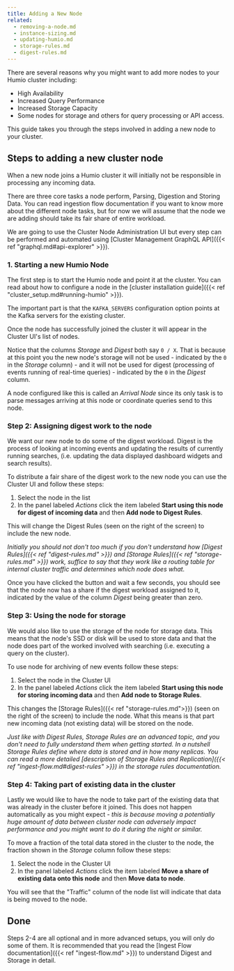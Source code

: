 ```yaml
---
title: Adding a New Node
related:
  - removing-a-node.md
  - instance-sizing.md
  - updating-humio.md
  - storage-rules.md
  - digest-rules.md
---
```


There are several reasons why you might want to add more nodes to your Humio
cluster including:

- High Availability
- Increased Query Performance
- Increased Storage Capacity
- Some nodes for storage and others for query processing or API access.

This guide takes you through the steps involved in adding a new node to your
cluster.

## Steps to adding a new cluster node

When a new node joins a Humio cluster it will initially not be responsible
in processing any incoming data.

There are three core tasks a node perform, Parsing, Digestion and Storing Data.
You can read ingestion flow documentation if you want to know more about the
different node tasks, but for now we will assume that the node we are adding
should take its fair share of entire workload.

We are going to use the Cluster Node Administration UI but every step can be
performed and automated using [Cluster Management GraphQL API]({{< ref "graphql.md#api-explorer" >}}).

### 1. Starting a new Humio Node

The first step is to start the Humio node and point it at the cluster. You can
read about how to configure a node in the [cluster installation guide]({{< ref "cluster_setup.md#running-humio" >}}).

The important part is that the `KAFKA_SERVERS` configuration option
points at the Kafka servers for the existing cluster.

Once the node has successfully joined the cluster it will appear in the
Cluster UI's list of nodes.

Notice that the columns _Storage_ and _Digest_ both say `0 / X`. That is because
at this point you the new node's storage will not be used - indicated by the `0` in the _Storage_ column) -
and it will not be used for digest (processing of events running of real-time queries) -
indicated by the `0` in the _Digest_ column.

A node configured like this is called an _Arrival Node_ since its only task
is to parse messages arriving at this node or coordinate queries send to this node.

### Step 2: Assigning digest work to the node

We want our new node to do some of the digest workload. Digest is the process
of looking at incoming events and updating the results of currently running searches,
(i.e. updating the data displayed dashboard widgets and search results).

To distribute a fair share of the digest work to the new node you can use the
Cluster UI and follow these steps:

1. Select the node in the list
1. In the panel labeled _Actions_ click the item labeled __Start using this node for digest of incoming data__ and then __Add node to Digest Rules__.

This will change the Digest Rules (seen on the right of the screen) to include the new node.

_Initially you should not don't too much if you don't understand how [Digest Rules]({{< ref "digest-rules.md" >}}) and [Storage Rules]({{< ref "storage-rules.md" >}}) work, suffice to say that they work like a routing table for internal cluster traffic and determines
which node does what._

<!-- TODO: Update for high availability -->

Once you have clicked the button and wait a few seconds, you should see that the
node now has a share if the digest workload assigned to it, indicated by the value
of the column _Digest_ being greater than zero.

### Step 3: Using the node for storage

We would also like to use the storage of the node for storage data. This means
that the node's SSD or disk will be used to store data and that the node does part
of the worked involved with searching (i.e. executing a query on the cluster).

To use node for archiving of new events follow these steps:

1. Select the node in the Cluster UI
1. In the panel labeled _Actions_ click the item labeled __Start using this node for storing incoming data__ and then __Add node to Storage Rules__.

This changes the [Storage Rules]({{< ref "storage-rules.md">}}) (seen on the right of the screen) to include the node.
What this means is that part new incoming data (not existing data) will be stored
on the node.

_Just like with Digest Rules, Storage Rules are an advanced topic, and you don't need to
fully understand them when getting started. In a nutshell Storage Rules define where data is stored
and in how many replicas. You can read a more detailed [description of Storage Rules and Replication]({{< ref "ingest-flow.md#digest-rules" >}})
in the storage rules documentation._

### Step 4: Taking part of existing data in the cluster

Lastly we would like to have the node to take part of the existing data that was
already in the cluster before it joined. This does not happen automatically as you
might expect _- this is because moving a potentially huge amount of data between
cluster node can adversely impact performance and you might want to do it during the night
or similar._

To move a fraction of the total data stored in the cluster to the node, the fraction shown in the _Storage_ column
follow these steps:

1. Select the node in the Cluster UI
1. In the panel labeled _Actions_ click the item labeled __Move a share of existing data onto this node__ and then __Move data to node__.

You will see that the "Traffic" column of the node list will indicate that data is
being moved to the node.


## Done

Steps 2-4 are all optional and in more advanced setups, you will only do some
of them. It is recommended that you read the [Ingest Flow documentation]({{< ref "ingest-flow.md" >}}) to
understand Digest and Storage in detail.
